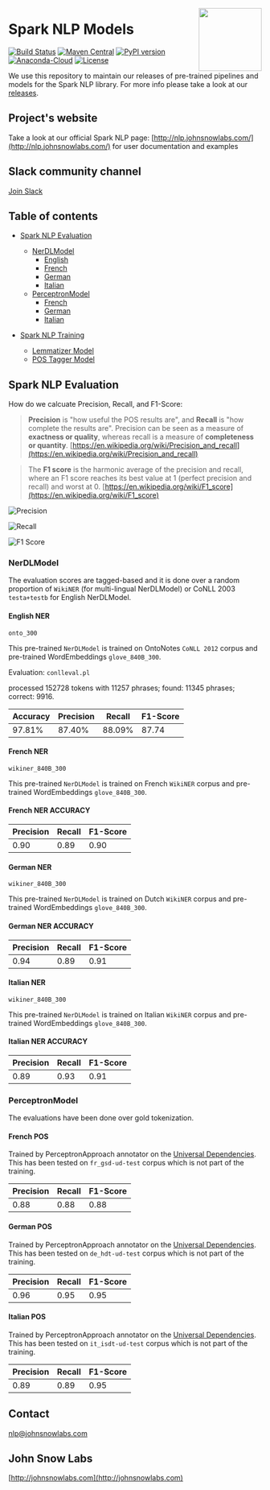 <a href="https://johnsnowlabs.com"><img src="https://media.licdn.com/dms/image/C510BAQFT1HLZor5NGA/company-logo_400_400/0?e=1568246400&v=beta&t=zhiiJXBg8OqEUH1WhVK31UxJiN_O1g26G0DNjEcD0ZM" width="125" height="125" align="right" /></a>

# Spark NLP Models

[![Build Status](https://travis-ci.org/JohnSnowLabs/spark-nlp.svg?branch=master)](https://travis-ci.org/JohnSnowLabs/spark-nlp) [![Maven Central](https://maven-badges.herokuapp.com/maven-central/com.johnsnowlabs.nlp/spark-nlp_2.11/badge.svg)](https://search.maven.org/artifact/com.johnsnowlabs.nlp/spark-nlp_2.11) [![PyPI version](https://badge.fury.io/py/spark-nlp.svg)](https://badge.fury.io/py/spark-nlp) [![Anaconda-Cloud](https://anaconda.org/johnsnowlabs/spark-nlp/badges/version.svg)](https://anaconda.org/JohnSnowLabs/spark-nlp) [![License](https://img.shields.io/badge/License-Apache%202.0-brightgreen.svg)](https://github.com/JohnSnowLabs/spark-nlp/blob/master/LICENSE)

We use this repository to maintain our releases of pre-trained pipelines and models for the Spark NLP library. For more info please take a look at our [releases](https://github.com/JohnSnowLabs/spark-nlp-models/releases).

## Project's website

Take a look at our official Spark NLP page: [http://nlp.johnsnowlabs.com/](http://nlp.johnsnowlabs.com/) for user documentation and examples

## Slack community channel

[Join Slack](https://join.slack.com/t/spark-nlp/shared_invite/enQtNjA4MTE2MDI1MDkxLTM4ZDliMjU5OWZmMDE1ZGVkMjg0MWFjMjU3NjY4YThlMTJkNmNjNjM3NTMwYzlhMWY4MGMzODI2NDBkOWU4ZDE)

## Table of contents

* [Spark NLP Evaluation](#spark-nlp-evaluation)
  * [NerDLModel](#nerdlmodel)
    * [English](#english-ner)
    * [French](#french-ner)
    * [German](#german-ner)
    * [Italian](#italian-ner)
  * [PerceptronModel](#perceptronmodel)
    * [French](#french-pos)
    * [German](#german-pos)
    * [Italian](#italian-pos)

* [Spark NLP Training](https://github.com/JohnSnowLabs/spark-nlp-models/tree/master/training)
  * [Lemmatizer Model](https://github.com/JohnSnowLabs/spark-nlp-models/tree/master/training/lemmatizer)
  * [POS Tagger Model](https://github.com/JohnSnowLabs/spark-nlp-models/tree/master/training/part_of_speech)

## Spark NLP Evaluation

How do we calcuate Precision, Recall, and F1-Score:

> **Precision** is "how useful the POS results are", and **Recall** is "how complete the results are". Precision can be seen as a measure of **exactness or quality**, whereas recall is a measure of **completeness or quantity**. [https://en.wikipedia.org/wiki/Precision_and_recall](https://en.wikipedia.org/wiki/Precision_and_recall)

> The **F1 score** is the harmonic average of the precision and recall, where an F1 score reaches its best value at 1 (perfect precision and recall) and worst at 0. [https://en.wikipedia.org/wiki/F1_score](https://en.wikipedia.org/wiki/F1_score)

![Precision](https://wikimedia.org/api/rest_v1/media/math/render/svg/26106935459abe7c266f7b1ebfa2a824b334c807)

![Recall](https://wikimedia.org/api/rest_v1/media/math/render/svg/4c233366865312bc99c832d1475e152c5074891b)

![F1 Score](https://wikimedia.org/api/rest_v1/media/math/render/svg/057ffc6b4fa80dc1c0e1f2f1f6b598c38cdd7c23)

### NerDLModel

The evaluation scores are tagged-based and it is done over a random proportion of `WikiNER` (for multi-lingual NerDLModel) or CoNLL 2003 `testa+testb` for English NerDLModel.

#### English NER
`onto_300`

This pre-trained `NerDLModel` is trained on OntoNotes `CoNLL 2012` corpus and pre-trained WordEmbeddings `glove_840B_300`.

Evaluation: `conlleval.pl`

processed 152728 tokens with 11257 phrases; found: 11345 phrases; correct: 9916.

|Accuracy         |Precision         |Recall |F1-Score          |
|-----------------|------------------|-------|-----------|
|97.81%|87.40%|88.09%|87.74|

#### French NER
`wikiner_840B_300`

This pre-trained `NerDLModel` is trained on French `WikiNER` corpus and pre-trained WordEmbeddings `glove_840B_300`.

#### French NER ACCURACY

|Precision         |Recall |F1-Score          |
|------------------|-------|------------------|
|0.90|0.89|0.90|

#### German NER
`wikiner_840B_300`

This pre-trained `NerDLModel` is trained on Dutch `WikiNER` corpus and pre-trained WordEmbeddings `glove_840B_300`.

#### German NER ACCURACY

|Precision |Recall |F1-Score          |
|----------|-------|------------------|
|0.94|0.89|0.91|

#### Italian NER
`wikiner_840B_300`

This pre-trained `NerDLModel` is trained on Italian `WikiNER` corpus and pre-trained WordEmbeddings `glove_840B_300`.

#### Italian NER ACCURACY

|Precision |Recall |F1-Score          |
|----------|-------|------------------|
|0.89|0.93|0.91|

### PerceptronModel

The evaluations have been done over gold tokenization.

#### French POS

Trained by PerceptronApproach annotator on the [Universal Dependencies](https://universaldependencies.org/treebanks/fr_gsd/index.html). This has been tested on `fr_gsd-ud-test` corpus which is not part of the training.

|Precision |Recall |F1-Score          |
|----------|-------|------------------|
|0.88|0.88|0.88

#### German POS

Trained by PerceptronApproach annotator on the [Universal Dependencies](https://universaldependencies.org/treebanks/de_hdt/index.html). This has been tested on `de_hdt-ud-test` corpus which is not part of the training.

|Precision |Recall |F1-Score          |
|----------|-------|------------------|
|0.96|0.95|0.95

#### Italian POS

Trained by PerceptronApproach annotator on the [Universal Dependencies](https://universaldependencies.org/treebanks/it_isdt/index.html). This has been tested on `it_isdt-ud-test` corpus which is not part of the training.

|Precision |Recall |F1-Score          |
|----------|-------|------------------|
|0.89|0.89|0.95

## Contact

nlp@johnsnowlabs.com

## John Snow Labs

[http://johnsnowlabs.com](http://johnsnowlabs.com)
